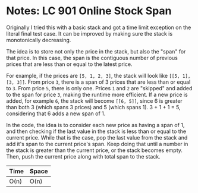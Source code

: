 # Notes: LC 901 Online Stock Span

Originally I tried this with a basic stack and got a time limit exception on the
literal final test case. It can be improved by making sure the stack is
monotonically decreasing.

The idea is to store not only the price in the stack, but also the "span" for
that price. In this case, the span is the contiguous number of previous prices
that are less than or equal to the latest price.

For example, if the prices are `[5, 1, 2, 3]`, the stack will look like
`[[5, 1], [3, 3]]`. From price `3`, there is a span of 3 prices that are less
than or equal to `3`. From price `5`, there is only one. Prices `1` and `2` are
"skipped" and added to the span for price `3`, making the runtime more
efficient. If a new price is added, for example `6`, the stack will become
`[[6, 5]]`, since 6 is greater than both 3 (which spans 3 prices) and 5 (which
spans 1). 3 + 1 + 1 = 5, considering that 6 adds a new span of 1.

In the code, the idea is to consider each new price as having a span of 1, and
then checking if the last value in the stack is less than or equal to the
current price. While that is the case, pop the last value from the stack and add
it's span to the current price's span. Keep doing that until a number in the
stack is greater than the current price, or the stack becomes empty. Then, push
the current price along with total span to the stack.

| Time | Space |
| ---- | ----- |
| O(n) | O(n)  |
